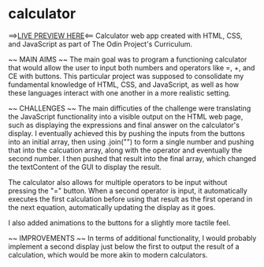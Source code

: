 # calculator

==>[LIVE PREVIEW HERE](https://jl37465.github.io/calculator/)<==
Calculator web app created with HTML, CSS, and JavaScript as part of The Odin Project's Curriculum.<br>


~~ MAIN AIMS ~~
The main goal was to program a functioning calculator that would allow the user to input both numbers and operators like =, +, and CE with buttons. This particular project was supposed to consolidate my fundamental knowledge of HTML, CSS, and JavaScript, as well as how these languages interact with one another in a more realistic setting.
<br>

~~ CHALLENGES ~~
The main difficuties of the challenge were translating the JavaScript functionality into a visible output on the HTML web page, such as displaying the expressions and final answer on the calculator's display. I eventually achieved this by pushing the inputs from the buttons into an initial array, then using .join("") to form a single number and pushing that into the calcuation array, along with the operator and eventually the second number. I then pushed that result into the final array, which changed the textContent of the GUI to display the result.<br>

The calculator also allows for multiple operators to be input without pressing the "=" button. When a second operator is input, it automatically executes the first calculation before using that result as the first operand in the next equation, automatically updating the display as it goes.<br>

I also added animations to the buttons for a slightly more tactile feel.


~~ IMPROVEMENTS ~~
In terms of additional functionality, I would probably implement a second display just below the first to output the result of a calculation, which would be more akin to modern calculators.
